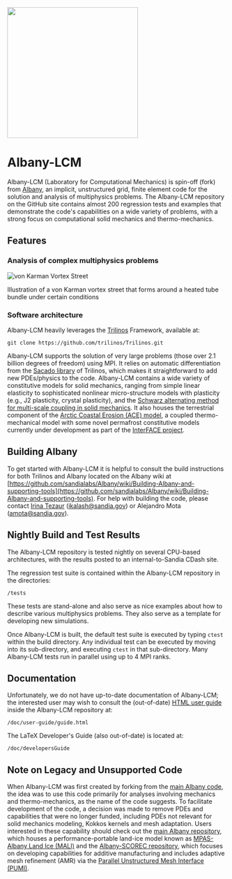 <img src="https://github.com/sandialabs/LCM/blob/main/wiki/albany_lcm.png" width="300">

# Albany-LCM

Albany-LCM (Laboratory for Computational Mechanics) is spin-off (fork) from <a href = "https://github.com/sandialabs/Albany">Albany</a>, an implicit, unstructured grid, finite element code for the solution and analysis of multiphysics problems. The Albany-LCM repository 
on the GitHub site contains almost 200 regression tests and examples
that demonstrate the code's capabilities on a wide variety of problems, with a strong focus on computational 
solid mechanics and thermo-mechanics.

## Features

### Analysis of complex multiphysics problems

![von Karman Vortex Street](https://drive.google.com/file/d/1HThIIwik3xljfcKgrmwp8CxKlFa7hcur/view?usp=sharing)

Illustration of a von Karman vortex street that forms around a heated tube bundle under certain conditions

### Software architecture

Albany-LCM heavily leverages the [Trilinos](https://trilinos.org) Framework, available at:

	git clone https://github.com/trilinos/Trilinos.git

Albany-LCM supports the solution of very large problems (those over 2.1 billion degrees of freedom) using MPI.
It relies on automatic differentiation from the <a href="https://trilinos.github.io/sacado.html">Sacado library</a> of Trilinos, which makes it straightforward to add
new PDEs/physics to the code.  Albany-LCM contains a wide variety of constitutive models for solid mechanics, 
ranging from simple linear elasticity to sophisticated nonlinear micro-structure models with plasticity (e.g., J2 plasticity, crystal plasticity), and the <a href="https://onlinelibrary.wiley.com/doi/10.1002/nme.6982">Schwarz alternating method for multi-scale coupling in solid mechanics</a>.  It also houses the terrestrial component of the <a href="https://www.sciencedirect.com/science/article/pii/S0377042721001527?via%3Dihub">Arctic Coastal Erosion (ACE) model</a>, a coupled thermo-mechanical model with 
some novel permafrost constitutive models currently under 
development as part of the <a href="https://climatemodeling.science.energy.gov/projects/interface-interdisciplinary-research-arctic-coastal-environments">InterFACE project</a>.

## Building Albany

To get started with Albany-LCM it is helpful to consult the
build instructions for both Trilinos and Albany located on the Albany wiki at
[https://github.com/sandialabs/Albany/wiki/Building-Albany-and-supporting-tools](https://github.com/sandialabs/Albany/wiki/Building-Albany-and-supporting-tools).
For help with building the code, please contact <a href = www.sandia.gov/~ikalash>Irina Tezaur</a> (ikalash@sandia.gov) or Alejandro 
Mota (amota@sandia.gov).  

## Nightly Build and Test Results

The Albany-LCM repository is tested nightly on several CPU-based architectures, with the 
results posted to an internal-to-Sandia CDash site.

The regression test suite is contained within the Albany-LCM repository in the directories:

	/tests

These tests are stand-alone and also serve as nice examples about how to describe various multiphysics problems.
They also serve as a template for developing new simulations.

Once Albany-LCM is built, the default test suite is executed by typing `ctest`
within the build directory. Any individual test can be executed by
moving into its sub-directory, and executing `ctest` in that
sub-directory. Many Albany-LCM tests run in parallel using up to 4 MPI ranks.

## Documentation

Unfortunately, we do not have up-to-date documentation of Albany-LCM; 
the interested user may wish to consult the (out-of-date) [HTML user guide](http://sandialabs.github.io/Albany/user-guide/guide.html) inside the Albany-LCM repository at:

	/doc/user-guide/guide.html

The LaTeX Developer's Guide (also out-of-date) is located at:

	/doc/developersGuide


## Note on Legacy and Unsupported Code

When Albany-LCM was first created by forking from the <a href="https://github.com/sandialabs/Albany">main Albany code</a>, the idea
was to use this code primarily for analyses involving mechanics and thermo-mechanics, 
as the name of the code suggests.  To facilitate development of the code, a decision
was made to remove PDEs and capabilities that were no longer funded, including 
 PDEs not relevant for solid mechanics modeling, Kokkos kernels and mesh adaptation.  Users interested in these capability
should check out the <a href="https://github.com/sandialabs/Albany">main Albany repository</a>, which houses a performance-portable land-ice model
known as <a href="https://mpas-dev.github.io/land_ice/land_ice.html">MPAS-Albany Land Ice (MALI)</a> and the <a href="https://github.com/scorec/Albany">Albany-SCOREC repository</a>, which focuses on 
developing capabilities for additive manufacturing and includes adaptive mesh refinement (AMR) via 
the <a href="https://scorec.rpi.edu/pumi/">Parallel Unstructured Mesh Interface (PUMI)</a>.  

